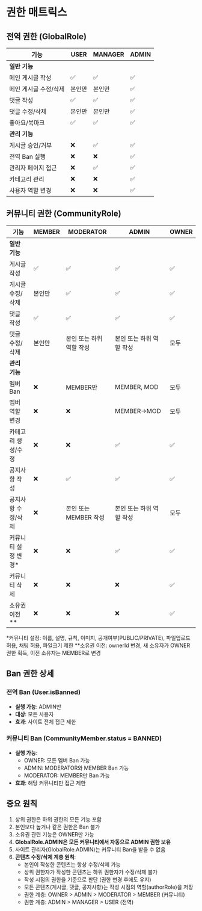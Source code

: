 # 권한 매트릭스

## 전역 권한 (GlobalRole)

| 기능 | USER | MANAGER | ADMIN |
|------|------|---------|-------|
| **일반 기능** |
| 메인 게시글 작성 | ✅ | ✅ | ✅ |
| 메인 게시글 수정/삭제 | 본인만 | 본인만 | ✅ |
| 댓글 작성 | ✅ | ✅ | ✅ |
| 댓글 수정/삭제 | 본인만 | 본인만 | ✅ |
| 좋아요/북마크 | ✅ | ✅ | ✅ |
| **관리 기능** |
| 게시글 승인/거부 | ❌ | ✅ | ✅ |
| 전역 Ban 실행 | ❌ | ❌ | ✅ |
| 관리자 페이지 접근 | ❌ | ✅ | ✅ |
| 카테고리 관리 | ❌ | ❌ | ✅ |
| 사용자 역할 변경 | ❌ | ❌ | ✅ |

## 커뮤니티 권한 (CommunityRole)

| 기능 | MEMBER | MODERATOR | ADMIN | OWNER |
|------|--------|-----------|-------|-------|
| **일반 기능** |
| 게시글 작성 | ✅ | ✅ | ✅ | ✅ |
| 게시글 수정/삭제 | 본인만 | ✅ | ✅ | ✅ |
| 댓글 작성 | ✅ | ✅ | ✅ | ✅ |
| 댓글 수정/삭제 | 본인만 | 본인 또는 하위 역할 작성 | 본인 또는 하위 역할 작성 | 모두 |
| **관리 기능** |
| 멤버 Ban | ❌ | MEMBER만 | MEMBER, MOD | 모두 |
| 멤버 역할 변경 | ❌ | ❌ | MEMBER→MOD | 모두 |
| 카테고리 생성/수정 | ❌ | ❌ | ✅ | ✅ |
| 공지사항 작성 | ❌ | ✅ | ✅ | ✅ |
| 공지사항 수정/삭제 | ❌ | 본인 또는 MEMBER 작성 | 본인 또는 하위 역할 작성 | 모두 |
| 커뮤니티 설정 변경* | ❌ | ❌ | ✅ | ✅ |
| 커뮤니티 삭제 | ❌ | ❌ | ❌ | ✅ |
| 소유권 이전** | ❌ | ❌ | ❌ | ✅ |

*커뮤니티 설정: 이름, 설명, 규칙, 이미지, 공개여부(PUBLIC/PRIVATE), 파일업로드 허용, 채팅 허용, 파일크기 제한
**소유권 이전: ownerId 변경, 새 소유자가 OWNER 권한 획득, 이전 소유자는 MEMBER로 변경

## Ban 권한 상세

### 전역 Ban (User.isBanned)
- **실행 가능**: ADMIN만
- **대상**: 모든 사용자
- **효과**: 사이트 전체 접근 제한

### 커뮤니티 Ban (CommunityMember.status = BANNED)
- **실행 가능**: 
  - OWNER: 모든 멤버 Ban 가능
  - ADMIN: MODERATOR와 MEMBER Ban 가능
  - MODERATOR: MEMBER만 Ban 가능
- **효과**: 해당 커뮤니티만 접근 제한

## 중요 원칙
1. 상위 권한은 하위 권한의 모든 기능 포함
2. 본인보다 높거나 같은 권한은 Ban 불가
3. 소유권 관련 기능은 OWNER만 가능
4. **GlobalRole.ADMIN은 모든 커뮤니티에서 자동으로 ADMIN 권한 보유**
5. 사이트 관리자(GlobalRole.ADMIN)는 커뮤니티 Ban을 받을 수 없음
6. **콘텐츠 수정/삭제 계층 원칙**:
   - 본인이 작성한 콘텐츠는 항상 수정/삭제 가능
   - 상위 권한자가 작성한 콘텐츠는 하위 권한자가 수정/삭제 불가
   - 작성 시점의 권한을 기준으로 판단 (권한 변경 후에도 유지)
   - 모든 콘텐츠(게시글, 댓글, 공지사항)는 작성 시점의 역할(authorRole)을 저장
   - 권한 계층: OWNER > ADMIN > MODERATOR > MEMBER (커뮤니티)
   - 권한 계층: ADMIN > MANAGER > USER (전역)
